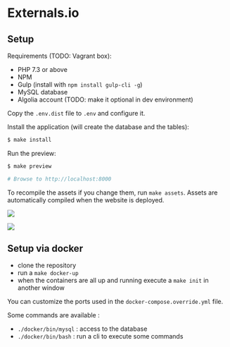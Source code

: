 # Externals.io

## Setup

Requirements (TODO: Vagrant box):

- PHP 7.3 or above
- NPM
- Gulp (install with `npm install gulp-cli -g`)
- MySQL database
- Algolia account (TODO: make it optional in dev environment)

Copy the `.env.dist` file to `.env` and configure it.

Install the application (will create the database and the tables):

```bash
$ make install
```

Run the preview:

```bash
$ make preview

# Browse to http://localhost:8000
```

To recompile the assets if you change them, run `make assets`. Assets are automatically compiled when the website is deployed.

[![](http://i.imgur.com/BrCb8gu.png)](http://externals.io/)

[![](http://i.imgur.com/gD7Let2.png)](http://externals.io/)

## Setup via docker

* clone the repository
* run a `make docker-up`
* when the containers are all up and running execute a `make init` in another window

You can customize the ports used in the `docker-compose.override.yml` file.

Some commands are available : 

* `./docker/bin/mysql` : access to the database
* `./docker/bin/bash` : run a cli to execute some commands
